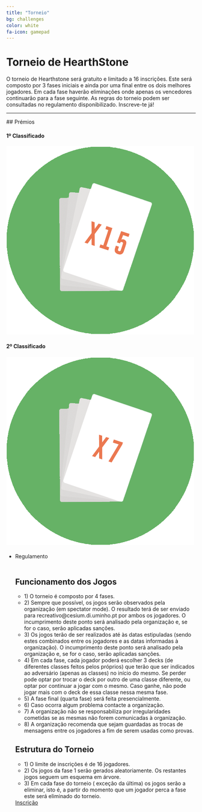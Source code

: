 ```yaml
---
title: "Torneio"
bg: challenges
color: white
fa-icon: gamepad
---
```



# Torneio de HearthStone 
O torneio de Hearthstone será gratuito e limitado a 16 inscrições. Este será composto por 3 fases iniciais e ainda por uma final entre os dois melhores jogadores. Em cada fase haverão eliminações onde apenas os vencedores continuarão para a fase seguinte. As regras do torneio podem ser consultadas no regulamento disponibilizado. Inscreve-te já!

<hr/>
## Prémios
<div class="row features">
  <div class="col s12 m6 feature" target="_blank">
    <h4> 1º Classificado </h4>
    <h4 class="feature-description">
    <a href="https://us.battle.net/shop/en/product/hearthstone-journey-to-ungoro"><img id="prizes" src="img/cartas.png"/></a>  
    </h4>
  </div>
  <div class="col s12 m6 feature">
    <h4> 2º Classificado </h4>
    <h4 class="feature-description">
    <a href="https://us.battle.net/shop/en/product/hearthstone-journey-to-ungoro"><img id="prizes" src="img/cartas2.png"/></a> 
    </h4>
  </div>
</div>

<ul class="challenge collapsible" data-collapsible="accordion">
  <li>
    <div class="challenge-title collapsible-header"><i class="fa fa-gavel fa-4x"></i>Regulamento</div>
    <div class="bg-white challenge-body collapsible-body">
    <br>
    <h2> Funcionamento dos Jogos </h2>
    <ul>
	<li>
	    1) O torneio é composto por 4 fases.
	</li>
	<li>
	    2) Sempre que possível, os jogos serão observados pela organização (em spectator mode). O resultado terá de ser enviado para recreativo@cesium.di.uminho.pt por ambos os jogadores. O incumprimento deste ponto será analisado pela organização e, se for o caso, serão aplicadas sanções.
	</li>
	<li>
	    3) Os jogos terão de ser realizados até às datas estipuladas (sendo estes combinados entre os jogadores e as datas informadas à organização). O incumprimento deste ponto será analisado pela organização e, se for o caso, serão aplicadas sanções.
	</li>
	<li>
	    4) Em cada fase, cada jogador poderá escolher 3 decks (de diferentes classes feitos pelos próprios) que terão que ser indicados ao adversário (apenas as classes)  no início do mesmo. Se perder pode optar por trocar o deck por outro de uma classe diferente, ou optar por continuar a jogar com o mesmo. Caso ganhe, não pode jogar mais com o deck de essa classe nessa mesma fase.
	</li>
	<li>
	    5) A fase final (quarta fase) será feita presencialmente.
	</li>
	<li>
	    6) Caso ocorra algum problema contacte a organização.
	</li>
	<li>
	    7) A organização não se responsabiliza por irregularidades cometidas se as mesmas não forem comunicadas à organização.
	</li>
	<li>
	    8) A organização recomenda que sejam guardadas as trocas de mensagens entre os jogadores a fim de serem usadas como provas.
	</li>
    </ul>
    <h2>Estrutura do Torneio</h2>
    <ul>
	<li>
	    1) O limite de inscrições é de 16 jogadores.
	</li>
	<li>
	    2) Os jogos da fase 1 serão gerados aleatoriamente. Os restantes jogos seguem um esquema em árvore. 
	</li>
	<li>
	    3) Em cada fase do torneio ( exceção da última) os jogos serão a eliminar, isto é, a partir do momento que um jogador perca a fase este será eliminado do torneio.
	</li>
    </ul>
     <a class="challenge-apply waves-effect waves-light btn bg-white" href="https://cesium.typeform.com/to/DwItBk" target="blank">Inscrição</a>
    </div>
  </li>
</ul>




